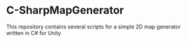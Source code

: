 # C-SharpMapGenerator
This repository contains several scripts for a simple 2D map generator written in C# for Unity
